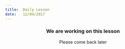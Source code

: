 ```yaml
---
title:  Daily Lesson
date:   12/04/2017
---
```


### <center>We are working on this lesson</center>
<center>Please come back later</center>